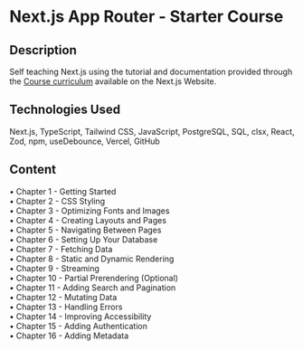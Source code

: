 # Next.js App Router - Starter Course

## Description

Self teaching Next.js using the tutorial and documentation provided through the [Course curriculum](https://nextjs.org/learn) available on the Next.js Website.

## Technologies Used

Next.js, TypeScript, Tailwind CSS, JavaScript, PostgreSQL, SQL, clsx, React, Zod, npm, useDebounce, Vercel, GitHub

## Content

• Chapter 1 - Getting Started  
• Chapter 2 - CSS Styling  
• Chapter 3 - Optimizing Fonts and Images  
• Chapter 4 - Creating Layouts and Pages  
• Chapter 5 - Navigating Between Pages  
• Chapter 6 - Setting Up Your Database  
• Chapter 7 - Fetching Data  
• Chapter 8 - Static and Dynamic Rendering  
• Chapter 9 - Streaming  
• Chapter 10 - Partial Prerendering (Optional)  
• Chapter 11 - Adding Search and Pagination  
• Chapter 12 - Mutating Data  
• Chapter 13 - Handling Errors  
• Chapter 14 - Improving Accessibility  
• Chapter 15 - Adding Authentication  
• Chapter 16 - Adding Metadata  